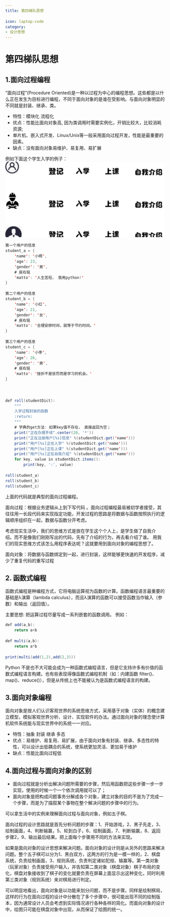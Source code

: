 ```yaml
---
title: 第四梯队思想

icon: laptop-code
category:
- 设计思想
---
```



# 第四梯队思想

## 1.面向过程编程
“面向过程”(Procedure Oriented)是一种以过程为中心的编程思想。这些都是以什么正在发生为目标进行编程，不同于面向对象的是谁在受影响。与面向对象明显的不同就是封装、继承、类。
* 特性：模块化 流程化
* 优点：性能比面向对象高, 因为类调用时需要实例化，开销比较大，比较消耗资源;
* 单片机、嵌入式开发、Linux/Unix等一般采用面向过程开发，性能是最重要的因素。
* 缺点：没有面向对象易维护、易复用、易扩展

例如下面这个学生入学的例子：
![img_1.png](img_1.png)
```java
第一个用户的信息
student_a = {
    'name': '小明',
    'age': 23,
    'gender': '男',
    # 座右铭
    'matto': '人生苦短， 我用python!'
}

第二个用户的信息
student_b = {
    'name': '小红',
    'age': 21,
    'gender': '女',
    # 座右铭
    'matto': '合理安排时间，就等于节约时间。'
}

第三个用户的信息
student_c = {
    'name': '小李',
    'age': 26,
    'gender': '男',
    # 座右铭
    'matto': '挫折不是惩罚而是学习的机会。'
}



def roll(studentDict):
    """
    入学过程封装的函数
    :return:
    """
    # 字典的get方法: 如果key值不存在， 直接返回为空；
    print("正在办理手续".center(20, '*'))
    print("正在注册用户[%s]信息" %(studentDict.get('name')))
    print("用户[%s]正在入学" %(studentDict.get('name')))
    print("用户[%s]正在上课" %(studentDict.get('name')))
    print("用户[%s]正在自我介绍" %(studentDict.get('name')))
    for key, value in studentDict.items():
        print(key, ':', value)

roll(student_a)       
roll(student_b) 
roll(student_c) 

```

上面的代码就是典型的面向过程编程。

面向过程：根据业务逻辑从上到下写代码 。面向过程编程最易被初学者接受，其往往用一长段代码来实现指定功能，开发过程的思路是将数据与函数按照执行的逻辑顺序组织在一起，数据与函数分开考虑。

考虑现实生活中，我们的思维方式是放在学生这个个人上，是学生做了自我介
绍。而不是像我们刚刚写出的代码，先有了介绍的行为，再去看介绍了谁。
用我们的现实思维方式该怎么用程序表达呢？这就要用到面向对象的编程思想了。

面向对象：将数据与函数绑定到一起，进行封装，这样能够更快速的开发程序，减少了重复代码的重写过程

## 2. 函数式编程

函数式编程是种编程方式，它将电脑运算视为函数的计算。函数编程语言最重要的基础是λ演算（lambda calculus），而且λ演算的函数可以接受函数当作输入（参数）和输出（返回值）。

主要思想: 把运算过程尽量写成一系列嵌套的函数调用。
例如：
```java
def add(a,b):
    return a+b

def multi(a,b):
    return a*b

print(multi(add(1,2),add(2,3)))

```


Python 不是也不大可能会成为一种函数式编程语言，但是它支持许多有价值的函数式编程语言构建。也有些表现得像函数式编程机制（如：内建函数 filter()、map()、reduce()），但是从传统上也不能被认为是函数式编程语言的构建。

## 3.面向对象编程
面向对象是按人们认识客观世界的系统思维方式，采用基于对象（实体）的概念建立模型，模拟客观世界分析、设计、实现软件的办法。通过面向对象的理念使计算机软件系统能与现实世界中的系统一一对应。

* 特性：抽象 封装 继承 多态
* 优点：易维护、易复用、易扩展，由于面向对象有封装、继承、多态性的特性，可以设计出低耦合的系统，使系统更加灵活、更加易于维护
* 缺点：性能比面向过程低

## 4.面向过程与面向对象的区别
* 面向过程就是分析出解决问题所需要的步骤，然后用函数把这些步骤一步一步实现，使用的时候一个一个依次调用就可以了；
* 面向对象是把构成问题事务分解成各个对象，建立对象的目的不是为了完成一个步骤，而是为了描叙某个事物在整个解决问题的步骤中的行为。

可以拿生活中的实例来理解面向过程与面向对象，例如五子棋。

面向过程的设计思路就是首先分析问题的步骤：1、开始游戏，2、黑子先走，3、绘制画面，4、判断输赢，5、轮到白子，6、绘制画面，7、判断输赢，8、返回步骤2，9、输出最后结果。把上面每个步骤用不同的方法来实现。

如果是面向对象的设计思想来解决问题。面向对象的设计则是从另外的思路来解决问题。整个五子棋可以分为1、黑白双方，这两方的行为是一模一样的，2、棋盘系统，负责绘制画面，3、规则系统，负责判定诸如犯规、输赢等。第一类对象（玩家对象）负责接受用户输入，并告知第二类对象（棋盘对象）棋子布局的变化，棋盘对象接收到了棋子的变化就要负责在屏幕上面显示出这种变化，同时利用第三类对象（规则系统）来对棋局进行判定。

可以明显地看出，面向对象是以功能来划分问题，而不是步骤。同样是绘制棋局，这样的行为在面向过程的设计中分散在了多个步骤中，很可能出现不同的绘制版本，因为通常设计人员会考虑到实际情况进行各种各样的简化。而面向对象的设计中，绘图只可能在棋盘对象中出现，从而保证了绘图的统一。
